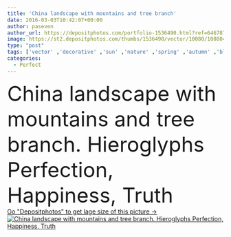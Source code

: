 ```yaml
---
title: 'China landscape with mountains and tree branch'
date: 2016-03-03T10:42:07+00:00
author: paseven
author_url: https://depositphotos.com/portfolio-1536490.html?ref=64678756
image: https://st2.depositphotos.com/thumbs/1536490/vector/10080/100804404/api_thumb_450.jpg?forcejpeg=true
type: "post"
tags: ['vector' ,'decorative' ,'sun' ,'nature' ,'spring' ,'autumn' ,'bloom' ,'flowers' ,'tree' ,'fall' ,'menu' ,'restaurant' ,'branch' ,'cherry' ,'banner' ,'watercolor' ,'sunrise' ,'landscape' ,'sunset' ,'character' ,'mountains' ,'culture' ,'chinese' ,'japanese' ,'china' ,'noon' ,'silence' ,'japan' ,'eaves' ,'sushi' ,'hieroglyphs' ]
categories: 
  - Perfect
---
```

<div aling="center">
            <font size="60"> China landscape with mountains and tree branch. Hieroglyphs Perfection, Happiness, Truth</font>   
</div>
<div>
    <a href='https://st2.depositphotos.com/thumbs/1536490/vector/10080/100804404/api_thumb_450.jpg?forcejpeg=true?ref=64678756' target=_blank > Go "Depositphotos" to get lage size of this picture ->
        <img href='https://st2.depositphotos.com/thumbs/1536490/vector/10080/100804404/api_thumb_450.jpg?forcejpeg=true?ref=64678756' src='https://st2.depositphotos.com/1536490/10080/v/950/depositphotos_100804404-stock-illustration-china-landscape-with-mountains-and.jpg?forcejpeg=true' alt='China landscape with mountains and tree branch. Hieroglyphs Perfection, Happiness, Truth' >
    </a>
</div>
